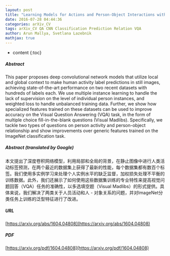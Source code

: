 ```yaml
---
layout: post
title: "Learning Models for Actions and Person-Object Interactions with Transfer to Question Answering"
date: 2016-07-28 04:44:36
categories: arXiv_CV
tags: arXiv_CV QA CNN Classification Prediction Relation VQA
author: Arun Mallya, Svetlana Lazebnik
mathjax: true
---
```


* content
{:toc}

##### Abstract
This paper proposes deep convolutional network models that utilize local and global context to make human activity label predictions in still images, achieving state-of-the-art performance on two recent datasets with hundreds of labels each. We use multiple instance learning to handle the lack of supervision on the level of individual person instances, and weighted loss to handle unbalanced training data. Further, we show how specialized features trained on these datasets can be used to improve accuracy on the Visual Question Answering (VQA) task, in the form of multiple choice fill-in-the-blank questions (Visual Madlibs). Specifically, we tackle two types of questions on person activity and person-object relationship and show improvements over generic features trained on the ImageNet classification task.

##### Abstract (translated by Google)
本文提出了深度卷积网络模型，利用局部和全局的背景，在静止图像中进行人类活动标签预测，在两个最近的数据集上获得了最新的性能，每个数据集都有数百个标签。我们使用多实例学习来处理个人实例水平的缺乏监督，加权损失处理不平衡的训练数据。此外，我们还展示了如何使用这些数据集训练的专业特性来提高视觉问题回答（VQA）任务的准确性，以多选填空题（Visual Madlibs）的形式提供。具体来说，我们解决了两类关于人员活动和人 - 对象关系的问题，并对ImageNet分类任务上训练的泛型特征进行了改进。

##### URL
[https://arxiv.org/abs/1604.04808](https://arxiv.org/abs/1604.04808)

##### PDF
[https://arxiv.org/pdf/1604.04808](https://arxiv.org/pdf/1604.04808)

